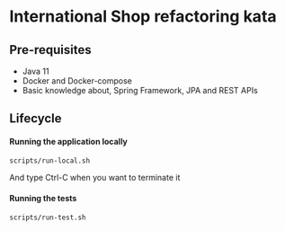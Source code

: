 # International Shop refactoring kata



## Pre-requisites

* Java 11
* Docker and Docker-compose
* Basic knowledge about, Spring Framework, JPA and REST APIs

## Lifecycle

#### Running the application locally

```bash
scripts/run-local.sh
```
And type Ctrl-C when you want to terminate it

#### Running the tests

```bash
scripts/run-test.sh
```
